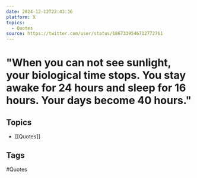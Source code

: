 ```yaml
---
date: 2024-12-12T22:43:36
platform: X
topics:
  - Quotes
source: https://twitter.com/user/status/1867339546712772761
---
```

# "When you can not see sunlight, your biological time stops. You stay awake for 24 hours and sleep for 16 hours. Your days become 40 hours."

## Topics
- [[Quotes]]

## Tags
#Quotes